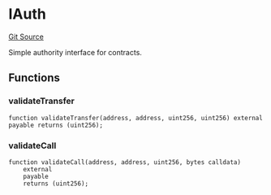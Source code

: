 # IAuth
[Git Source](https://github.com/NaniDAO/accounts/blob/9816e093f3a0f1ad1a51334704e0815733ea9e74/src/ownership/Owners.sol)

Simple authority interface for contracts.


## Functions
### validateTransfer


```solidity
function validateTransfer(address, address, uint256, uint256) external payable returns (uint256);
```

### validateCall


```solidity
function validateCall(address, address, uint256, bytes calldata)
    external
    payable
    returns (uint256);
```

